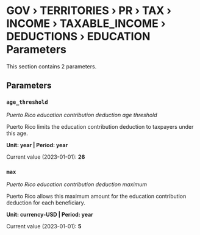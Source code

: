 # GOV › TERRITORIES › PR › TAX › INCOME › TAXABLE_INCOME › DEDUCTIONS › EDUCATION Parameters

This section contains 2 parameters.

## Parameters

### `age_threshold`
*Puerto Rico education contribution deduction age threshold*

Puerto Rico limits the education contribution deduction to taxpayers under this age.

**Unit: year | Period: year**

Current value (2023-01-01): **26**


### `max`
*Puerto Rico education contribution deduction maximum*

Puerto Rico allows this maximum amount for the education contribution deduction for each beneficiary.

**Unit: currency-USD | Period: year**

Current value (2023-01-01): **5**

